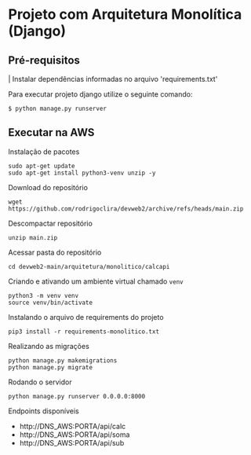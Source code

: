 # Projeto com Arquitetura Monolítica (Django) 


## Pré-requisitos
| Instalar dependências informadas no arquivo 'requirements.txt' 


Para executar projeto django utilize o seguinte comando: 


```
$ python manage.py runserver
```

## Executar na AWS

Instalação de pacotes
```
sudo apt-get update
sudo apt-get install python3-venv unzip -y
```

Download do repositório
```
wget  https://github.com/rodrigoclira/devweb2/archive/refs/heads/main.zip
```

Descompactar repositório
```
unzip main.zip
```
Acessar pasta do repositório

```
cd devweb2-main/arquitetura/monolitico/calcapi
```

Criando e ativando um ambiente virtual chamado `venv`
```
python3 -m venv venv
source venv/bin/activate
```

Instalando o arquivo de requirements do projeto
```
pip3 install -r requirements-monolitico.txt
```

Realizando as migrações
```
python manage.py makemigrations
python manage.py migrate
```

Rodando o servidor
```
python manage.py runserver 0.0.0.0:8000
``` 

Endpoints disponíveis
- http://DNS_AWS:PORTA/api/calc
- http://DNS_AWS:PORTA/api/soma
- http://DNS_AWS:PORTA/api/sub

